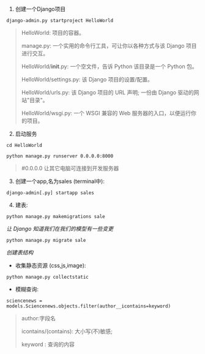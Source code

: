 1. 创建一个Django项目 

`django-admin.py startproject HelloWorld`

> HelloWorld: 项目的容器。 
>
> manage.py: 一个实用的命令行工具，可让你以各种方式与该 Django 项目进行交互。 
>
> HelloWorld/**init**.py: 一个空文件，告诉 Python 该目录是一个 Python 包。 
>
> HelloWorld/settings.py: 该 Django 项目的设置/配置。 
>
> HelloWorld/urls.py: 该 Django 项目的 URL 声明; 一份由 Django 驱动的网站"目录"。 
>
> HelloWorld/wsgi.py: 一个 WSGI 兼容的 Web 服务器的入口，以便运行你的项目。

2. 启动服务 

`cd HelloWorld `

`python manage.py runserver 0.0.0.0:8000`  

> #0.0.0.0 让其它电脑可连接到开发服务器

3. 创建一个app,名为sales (terminal中): 

`django-admin[.py] startapp sales`

4. 建表: 

`python manage.py makemigrations sale `

*让 Django 知道我们在我们的模型有一些变更* 

`python manage.py migrate sale `

*创建表结构*

- 收集静态资源 (css,js,image): 

`python manage.py collectstatic`

- 模糊查询: 

`sciencenews = models.Sciencenews.objects.filter(author__icontains=keyword)`

> author:字段名 
>
> icontains/(contains): 大小写(不)敏感; 
>
> keyword : 查询的内容